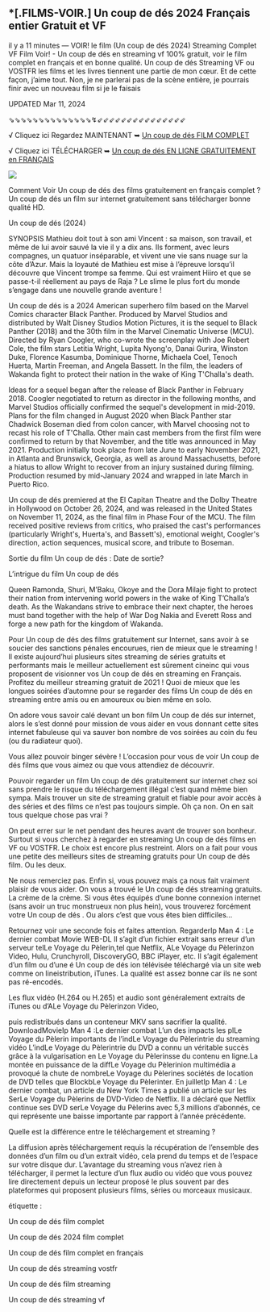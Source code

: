 ## *[.FILMS-VOIR.] Un coup de dés 2024 Français entier Gratuit et VF

il y a 11 minutes — VOIR! le film (Un coup de dés 2024) Streaming Complet VF Film Voir! - Un coup de dés en streaming vf 100% gratuit, voir le film complet en français et en bonne qualité. Un coup de dés Streaming VF ou VOSTFR les films et les livres tiennent une partie de mon cœur. Et de cette façon, j’aime tout. Non, je ne parlerai pas de la scène entière, je pourrais finir avec un nouveau film si je le faisais

UPDATED Mar 11, 2024

⇘⇘⇘⇘⇘⇘⇘⇘⇘⇘⇘⇘⇘⇘↯⇙⇙⇙⇙⇙⇙⇙⇙⇙⇙⇙⇙⇙⇙⇙

√ Cliquez ici Regardez MAINTENANT ➥ [Un coup de dés FILM COMPLET](https://hotflix-32.org/movie/1037827/breaking-point)

√ Cliquez ici TÉLÉCHARGER ➥ [Un coup de dés EN LIGNE GRATUITEMENT en FRANÇAIS](https://hotflix-32.org/movie/1037827/breaking-point)

<a href="https://hotflix-32.org/movie/1037827/breaking-point" rel="nofollow" ><img src="https://camo.githubusercontent.com/abb2148613ed2c31b6fd5c164e6a142c9074d86e9468c674b26300adbf87c7f7/68747470733a2f2f7374617469632e7769787374617469632e636f6d2f6d656469612f3835356132355f30343362356162656234616534643335616330303331393865376665353665647e6d76322e676966" style="max-width: 100%;"></a>

Comment Voir Un coup de dés des films gratuitement en français complet ? Un coup de dés un film sur internet gratuitement sans télécharger bonne qualité HD.

Un coup de dés (2024)

SYNOPSIS
Mathieu doit tout à son ami Vincent : sa maison, son travail, et même de lui avoir sauvé la vie il y a dix ans. Ils forment, avec leurs compagnes, un quatuor inséparable, et vivent une vie sans nuage sur la côte d’Azur. Mais la loyauté de Mathieu est mise à l’épreuve lorsqu’il découvre que Vincent trompe sa femme.
Qui est vraiment Hiiro et que se passe-t-il réellement au pays de Raja ? Le slime le plus fort du monde s’engage dans une nouvelle grande aventure !

Un coup de dés is a 2024 American superhero film based on the Marvel Comics character Black Panther. Produced by Marvel Studios and distributed by Walt Disney Studios Motion Pictures, it is the sequel to Black Panther (2018) and the 30th film in the Marvel Cinematic Universe (MCU). Directed by Ryan Coogler, who co-wrote the screenplay with Joe Robert Cole, the film stars Letitia Wright, Lupita Nyong'o, Danai Gurira, Winston Duke, Florence Kasumba, Dominique Thorne, Michaela Coel, Tenoch Huerta, Martin Freeman, and Angela Bassett. In the film, the leaders of Wakanda fight to protect their nation in the wake of King T'Challa's death.

Ideas for a sequel began after the release of Black Panther in February 2018. Coogler negotiated to return as director in the following months, and Marvel Studios officially confirmed the sequel's development in mid-2019. Plans for the film changed in August 2020 when Black Panther star Chadwick Boseman died from colon cancer, with Marvel choosing not to recast his role of T'Challa. Other main cast members from the first film were confirmed to return by that November, and the title was announced in May 2021. Production initially took place from late June to early November 2021, in Atlanta and Brunswick, Georgia, as well as around Massachusetts, before a hiatus to allow Wright to recover from an injury sustained during filming. Production resumed by mid-January 2024 and wrapped in late March in Puerto Rico.

Un coup de dés premiered at the El Capitan Theatre and the Dolby Theatre in Hollywood on October 26, 2024, and was released in the United States on November 11, 2024, as the final film in Phase Four of the MCU. The film received positive reviews from critics, who praised the cast's performances (particularly Wright's, Huerta's, and Bassett's), emotional weight, Coogler's direction, action sequences, musical score, and tribute to Boseman.

Sortie du film Un coup de dés : Date de sortie?

L’intrigue du film Un coup de dés

Queen Ramonda, Shuri, M’Baku, Okoye and the Dora Milaje fight to protect their nation from intervening world powers in the wake of King T’Challa’s death. As the Wakandans strive to embrace their next chapter, the heroes must band together with the help of War Dog Nakia and Everett Ross and forge a new path for the kingdom of Wakanda.

Pour Un coup de dés des films gratuitement sur Internet, sans avoir à se soucier des sanctions pénales encourues, rien de mieux que le streaming ! Il existe aujourd’hui plusieurs sites streaming de séries gratuits et performants mais le meilleur actuellement est sûrement cineinc qui vous proposent de visionner vos Un coup de dés en streaming en Français. Profitez du meilleur streaming gratuit de 2021 ! Quoi de mieux que les longues soirées d’automne pour se regarder des films Un coup de dés en streaming entre amis ou en amoureux ou bien même en solo.

On adore vous savoir calé devant un bon film Un coup de dés sur internet, alors le s’est donné pour mission de vous aider en vous donnant cette sites internet fabuleuse qui va sauver bon nombre de vos soirées au coin du feu (ou du radiateur quoi).

Vous allez pouvoir binger sévère ! L’occasion pour vous de voir Un coup de dés films que vous aimez ou que vous attendiez de découvrir.

Pouvoir regarder un film Un coup de dés gratuitement sur internet chez soi sans prendre le risque du téléchargement illégal c’est quand même bien sympa. Mais trouver un site de streaming gratuit et fiable pour avoir accès à des séries et des films ce n’est pas toujours simple. Oh ça non. On en sait tous quelque chose pas vrai ?

On peut errer sur le net pendant des heures avant de trouver son bonheur. Surtout si vous cherchez à regarder en streaming Un coup de dés films en VF ou VOSTFR. Le choix est encore plus restreint. Alors on a fait pour vous une petite des meilleurs sites de streaming gratuits pour Un coup de dés film. Ou les deux.

Ne nous remerciez pas. Enfin si, vous pouvez mais ça nous fait vraiment plaisir de vous aider. On vous a trouvé le Un coup de dés streaming gratuits. La crème de la crème. Si vous êtes équipés d’une bonne connexion internet (sans avoir un truc monstrueux non plus hein), vous trouverez forcément votre Un coup de dés . Ou alors c’est que vous êtes bien difficiles…

Retournez voir une seconde fois et faites attention. RegarderIp Man 4 : Le dernier combat Movie WEB-DL Il s’agit d’un fichier extrait sans erreur d’un serveur telLe Voyage du Pèlerin,tel que Netflix, ALe Voyage du Pèlerinzon Video, Hulu, Crunchyroll, DiscoveryGO, BBC iPlayer, etc. Il s’agit également d’un film ou d’une é Un coup de dés ion télévisée téléchargé via un site web comme on lineistribution, iTunes. La qualité est assez bonne car ils ne sont pas ré-encodés.

Les flux vidéo (H.264 ou H.265) et audio sont généralement extraits de iTunes ou d’ALe Voyage du Pèlerinzon Video,

puis redistribués dans un conteneur MKV sans sacrifier la qualité. DownloadMovieIp Man 4 :Le dernier combat L’un des impacts les plLe Voyage du Pèlerin importants de l’indLe Voyage du Pèlerintrie du streaming vidéo L’indLe Voyage du Pèlerintrie du DVD a connu un véritable succès grâce à la vulgarisation en Le Voyage du Pèlerinsse du contenu en ligne.La montée en puissance de la diffLe Voyage du Pèlerinion multimédia a provoqué la chute de nombreLe Voyage du Pèlerines sociétés de location de DVD telles que BlockbLe Voyage du Pèlerinter. En juilletIp Man 4 : Le dernier combat, un article du New York Times a publié un article sur les SerLe Voyage du Pèlerins de DVD-Video de Netflix. Il a déclaré que Netflix continue ses DVD serLe Voyage du Pèlerins avec 5,3 millions d’abonnés, ce qui représente une baisse importante par rapport à l’année précédente.

Quelle est la différence entre le téléchargement et streaming ?

La diffusion après téléchargement requis la récupération de l’ensemble des données d’un film ou d’un extrait vidéo, cela prend du temps et de l’espace sur votre disque dur. L’avantage du streaming vous n’avez rien à télécharger, il permet la lecture d’un flux audio ou vidéo que vous pouvez lire directement depuis un lecteur proposé le plus souvent par des plateformes qui proposent plusieurs films, séries ou morceaux musicaux.

étiquette :

Un coup de dés film complet

Un coup de dés 2024 film complet

Un coup de dés film complet en français

Un coup de dés streaming vostfr

Un coup de dés film streaming

Un coup de dés streaming vf
